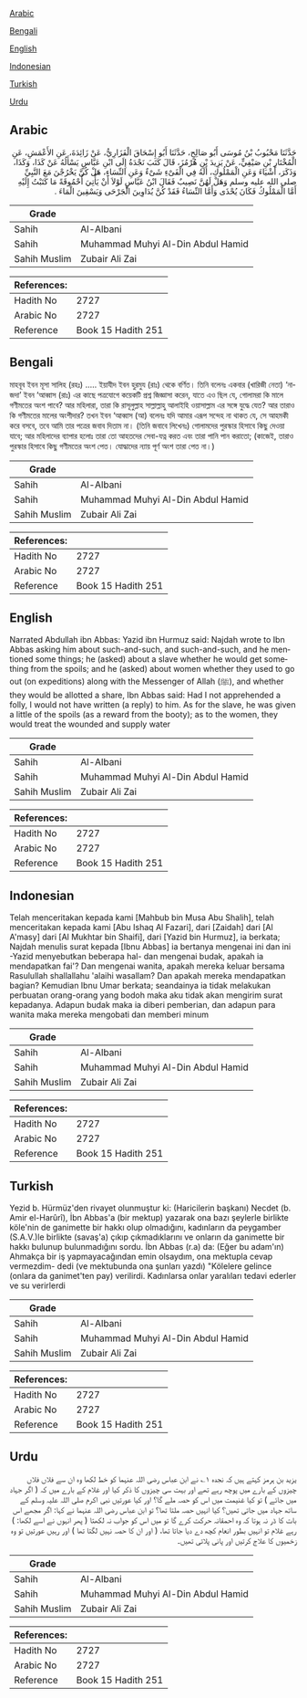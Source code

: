 [Arabic](#arabic)

[Bengali](#bengali)

[English](#english)

[Indonesian](#indonesian)

[Turkish](#turkish)

[Urdu](#urdu)

## Arabic


<div dir="rtl" lang="ar" style={{fontSize:'larger',backgroundColor:'#f8f9fa',padding:20}}>
حَدَّثَنَا مَحْبُوبُ بْنُ مُوسَى أَبُو صَالِحٍ، حَدَّثَنَا أَبُو إِسْحَاقَ الْفَزَارِيُّ، عَنْ زَائِدَةَ، عَنِ الأَعْمَشِ، عَنِ الْمُخْتَارِ بْنِ صَيْفِيٍّ، عَنْ يَزِيدَ بْنِ هُرْمُزَ، قَالَ كَتَبَ نَجْدَةُ إِلَى ابْنِ عَبَّاسٍ يَسْأَلُهُ عَنْ كَذَا، وَكَذَا، وَذَكَرَ، أَشْيَاءَ وَعَنِ الْمَمْلُوكِ، أَلَهُ فِي الْفَىْءِ شَىْءٌ وَعَنِ النِّسَاءِ، هَلْ كُنَّ يَخْرُجْنَ مَعَ النَّبِيِّ صلى الله عليه وسلم وَهَلْ لَهُنَّ نَصِيبٌ فَقَالَ ابْنُ عَبَّاسٍ لَوْلاَ أَنْ يَأْتِيَ أُحْمُوقَةً مَا كَتَبْتُ إِلَيْهِ أَمَّا الْمَمْلُوكُ فَكَانَ يُحْذَى وَأَمَّا النِّسَاءُ فَقَدْ كُنَّ يُدَاوِينَ الْجَرْحَى وَيَسْقِينَ الْمَاءَ ‏.‏
</div>
<div style={{backgroundColor:'#f8f9fa',padding:20, marginBottom: 10}}><table> <thead> <tr> <th>Grade</th> <th></th> </tr> </thead> <tbody> <tr><td>Sahih</td><td>Al-Albani</td></tr><tr><td>Sahih</td><td>Muhammad Muhyi Al-Din Abdul Hamid</td></tr><tr><td>Sahih Muslim</td><td>Zubair Ali Zai</td></tr></tbody></table><table> <thead> <tr> <th>References:</th> <th></th> </tr> </thead> <tbody><tr><td>Hadith No</td><td>2727</td></tr><tr><td>Arabic No</td><td>2727</td></tr><tr><td>Reference</td><td>Book 15 Hadith 251</td></tr></tbody></table></div>

## Bengali


<div dir="ltr" lang="bn" style={{fontSize:'larger',backgroundColor:'#f8f9fa',padding:20}}>
মাহবূব ইবন মূসা সালিহ (রহঃ) ..... ইয়াযীদ ইবন হুরমুয (রাঃ) থেকে বর্ণিত। তিনি বলেনঃ একবার (খারিজী নেতা) ‘নাজদা’ ইবন ‘আব্বাস (রাঃ) এর কাছে পত্রযোগে কয়েকটি প্রশ্ন জিজ্ঞাসা করেন, যাতে এও ছিল যে, গোলামরা কি মালে গণীমতের অংশ পাবে? আর মহিলারা, তারা কি রাসূলুল্লাহ সাল্লাল্লাহু আলাইহি ওয়াসাল্লাম এর সঙ্গে যুদ্ধে যেত? আর তারাও কি গণীমতের মালের অংশীদার? তখন ইবন ‘আব্বাস (আ) বলেনঃ যদি আমার এরূপ সন্দেহ না থাকত যে, সে আহমকী করে বসবে, তবে আমি তার পত্রের জবাব দিতাম না। (তিনি জবাবে লিখেনঃ) গোলামদের পুরস্কার হিসাবে কিছু দেওয়া যাবে; আর মহিলাদের ব্যাপার হলোঃ তারা তো আহতদের সেবা-যত্ন করত এবং তারা পানি পান করাতো; (কাজেই, তারাও পুরস্কার হিসাবে কিছু গণীমতের অংশ পেত। যোদ্ধাদের ন্যায় পূর্ণ অংশ তারা পেত না।)
</div>
<div style={{backgroundColor:'#f8f9fa',padding:20, marginBottom: 10}}><table> <thead> <tr> <th>Grade</th> <th></th> </tr> </thead> <tbody> <tr><td>Sahih</td><td>Al-Albani</td></tr><tr><td>Sahih</td><td>Muhammad Muhyi Al-Din Abdul Hamid</td></tr><tr><td>Sahih Muslim</td><td>Zubair Ali Zai</td></tr></tbody></table><table> <thead> <tr> <th>References:</th> <th></th> </tr> </thead> <tbody><tr><td>Hadith No</td><td>2727</td></tr><tr><td>Arabic No</td><td>2727</td></tr><tr><td>Reference</td><td>Book 15 Hadith 251</td></tr></tbody></table></div>

## English


<div dir="ltr" lang="en" style={{fontSize:'larger',backgroundColor:'#f8f9fa',padding:20}}>
Narrated Abdullah ibn Abbas: Yazid ibn Hurmuz said: Najdah wrote to Ibn Abbas asking him about such-and-such, and such-and-such, and he mentioned some things; he (asked) about a slave whether he would get something from the spoils; and he (asked) about women whether they used to go out (on expeditions) along with the Messenger of Allah (ﷺ), and whether they would be allotted a share, Ibn Abbas said: Had I not apprehended a folly, I would not have written (a reply) to him. As for the slave, he was given a little of the spoils (as a reward from the booty); as to the women, they would treat the wounded and supply water
</div>
<div style={{backgroundColor:'#f8f9fa',padding:20, marginBottom: 10}}><table> <thead> <tr> <th>Grade</th> <th></th> </tr> </thead> <tbody> <tr><td>Sahih</td><td>Al-Albani</td></tr><tr><td>Sahih</td><td>Muhammad Muhyi Al-Din Abdul Hamid</td></tr><tr><td>Sahih Muslim</td><td>Zubair Ali Zai</td></tr></tbody></table><table> <thead> <tr> <th>References:</th> <th></th> </tr> </thead> <tbody><tr><td>Hadith No</td><td>2727</td></tr><tr><td>Arabic No</td><td>2727</td></tr><tr><td>Reference</td><td>Book 15 Hadith 251</td></tr></tbody></table></div>

## Indonesian


<div dir="ltr" lang="id" style={{fontSize:'larger',backgroundColor:'#f8f9fa',padding:20}}>
Telah menceritakan kepada kami [Mahbub bin Musa Abu Shalih], telah menceritakan kepada kami [Abu Ishaq Al Fazari], dari [Zaidah] dari [Al A'masy] dari [Al Mukhtar bin Shaifi], dari [Yazid bin Hurmuz], ia berkata; Najdah menulis surat kepada [Ibnu Abbas] ia bertanya mengenai ini dan ini -Yazid menyebutkan beberapa hal- dan mengenai budak, apakah ia mendapatkan fai'? Dan mengenai wanita, apakah mereka keluar bersama Rasulullah shallallahu 'alaihi wasallam? Dan apakah mereka mendapatkan bagian? Kemudian Ibnu Umar berkata; seandainya ia tidak melakukan perbuatan orang-orang yang bodoh maka aku tidak akan mengirim surat kepadanya. Adapun budak maka ia diberi pemberian, dan adapun para wanita maka mereka mengobati dan memberi minum
</div>
<div style={{backgroundColor:'#f8f9fa',padding:20, marginBottom: 10}}><table> <thead> <tr> <th>Grade</th> <th></th> </tr> </thead> <tbody> <tr><td>Sahih</td><td>Al-Albani</td></tr><tr><td>Sahih</td><td>Muhammad Muhyi Al-Din Abdul Hamid</td></tr><tr><td>Sahih Muslim</td><td>Zubair Ali Zai</td></tr></tbody></table><table> <thead> <tr> <th>References:</th> <th></th> </tr> </thead> <tbody><tr><td>Hadith No</td><td>2727</td></tr><tr><td>Arabic No</td><td>2727</td></tr><tr><td>Reference</td><td>Book 15 Hadith 251</td></tr></tbody></table></div>

## Turkish


<div dir="ltr" lang="tr" style={{fontSize:'larger',backgroundColor:'#f8f9fa',padding:20}}>
Yezid b. Hürmüz'den rivayet olunmuştur ki: (Haricilerin başkanı) Necdet (b. Amir el-Harûrî), İbn Abbas'a (bir mektup) yazarak ona bazı şeylerle birlikte köle'nin de ganimette bir hakkı olup olmadığını, kadınların da peygamber (S.A.V.)le birlikte (savaş'a) çıkıp çıkmadıklarını ve onların da ganimette bir hakkı bulunup bulunmadığını sordu. İbn Abbas (r.a) da: (Eğer bu adam'ın) Ahmakça bir iş yapmayacağından emin olsaydım, ona mektupla cevap vermezdim- dedi (ve mektubunda ona şunları yazdı) "Kölelere gelince (onlara da ganimet'ten pay) verilirdi. Kadınlarsa onlar yaralıları tedavi ederler ve su verirlerdi
</div>
<div style={{backgroundColor:'#f8f9fa',padding:20, marginBottom: 10}}><table> <thead> <tr> <th>Grade</th> <th></th> </tr> </thead> <tbody> <tr><td>Sahih</td><td>Al-Albani</td></tr><tr><td>Sahih</td><td>Muhammad Muhyi Al-Din Abdul Hamid</td></tr><tr><td>Sahih Muslim</td><td>Zubair Ali Zai</td></tr></tbody></table><table> <thead> <tr> <th>References:</th> <th></th> </tr> </thead> <tbody><tr><td>Hadith No</td><td>2727</td></tr><tr><td>Arabic No</td><td>2727</td></tr><tr><td>Reference</td><td>Book 15 Hadith 251</td></tr></tbody></table></div>

## Urdu


<div dir="rtl" lang="ur" style={{fontSize:'larger',backgroundColor:'#f8f9fa',padding:20}}>
یزید بن ہرمز کہتے ہیں کہ نجدہ ۱؎ نے ابن عباس رضی اللہ عنہما کو خط لکھا وہ ان سے فلاں فلاں چیزوں کے بارے میں پوچھ رہے تھے اور بہت سی چیزوں کا ذکر کیا اور غلام کے بارے میں کہ ( اگر جہاد میں جائے ) تو کیا غنیمت میں اس کو حصہ ملے گا؟ اور کیا عورتیں نبی اکرم صلی اللہ علیہ وسلم کے ساتھ جہاد میں جاتی تھیں؟ کیا انہیں حصہ ملتا تھا؟ تو ابن عباس رضی اللہ عنہما نے کہا: اگر مجھے اس بات کا ڈر نہ ہوتا کہ وہ احمقانہ حرکت کرے گا تو میں اس کو جواب نہ لکھتا ( پھر انہوں نے اسے لکھا: ) رہے غلام تو انہیں بطور انعام کچھ دے دیا جاتا تھا، ( اور ان کا حصہ نہیں لگتا تھا ) اور رہیں عورتیں تو وہ زخمیوں کا علاج کرتیں اور پانی پلاتی تھیں۔
</div>
<div style={{backgroundColor:'#f8f9fa',padding:20, marginBottom: 10}}><table> <thead> <tr> <th>Grade</th> <th></th> </tr> </thead> <tbody> <tr><td>Sahih</td><td>Al-Albani</td></tr><tr><td>Sahih</td><td>Muhammad Muhyi Al-Din Abdul Hamid</td></tr><tr><td>Sahih Muslim</td><td>Zubair Ali Zai</td></tr></tbody></table><table> <thead> <tr> <th>References:</th> <th></th> </tr> </thead> <tbody><tr><td>Hadith No</td><td>2727</td></tr><tr><td>Arabic No</td><td>2727</td></tr><tr><td>Reference</td><td>Book 15 Hadith 251</td></tr></tbody></table></div>
